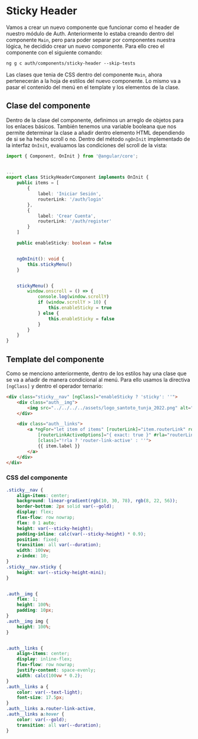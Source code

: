 # Sticky Header

Vamos a crear un nuevo componente que funcionar como el header de nuestro módulo de Auth. Anteriormente lo estaba creando dentro del componente `Main`, pero para poder separar por componentes nuestra lógica, he decidido crear un nuevo componente. Para ello creo el componente con el siguiente comando:

```txt
ng g c auth/components/sticky-header --skip-tests
```

Las clases que tenia de CSS dentro del componente `Main`, ahora pertenecerán a la hoja de estilos del nuevo componente. Lo mismo va a pasar el contenido del menú en el template y los elementos de la clase.

## Clase del componente

Dentro de la clase del componente, definimos un arreglo de objetos para los enlaces básicos. También tenemos una variable booleana que nos permite determinar la clase a añadir dentro elemento HTML dependiendo de si se ha hecho scroll o no. Dentro del método `ngOnInit` implementado de la interfaz `OnInit`, evaluamos las condiciones del scroll de la vista:

```ts
import { Component, OnInit } from '@angular/core';


...
export class StickyHeaderComponent implements OnInit {
    public items = [
        {
            label: 'Iniciar Sesión',
            routerLink: '/auth/login'
        },
        {
            label: 'Crear Cuenta',
            routerLink: '/auth/register'
        }
    ]

    public enableSticky: boolean = false


    ngOnInit(): void {
        this.stickyMenu()
    }


    stickyMenu() {
        window.onscroll = () => {
            console.log(window.scrollY)
            if (window.scrollY > 10) {
                this.enableSticky = true
            } else {
                this.enableSticky = false
            }
        }
    }
}
```

## Template del componente

Como se menciono anteriormente, dentro de los estilos hay una clase que se va a añadir de manera condicional al menú. Para ello usamos la directiva `[ngClass]` y dentro el operador ternario:

```html
<div class="sticky__nav" [ngClass]="enableSticky ? 'sticky': ''">
    <div class="auth__img">
        <img src="../../../../assets/logo_santoto_tunja_2022.png" alt="USTA">
    </div>

    <div class="auth__links">
        <a *ngFor="let item of items" [routerLink]="item.routerLink" routerLinkActive="router-link-active"
            [routerLinkActiveOptions]="{ exact: true }" #rla="routerLinkActive"
            [class]="!rla ? 'router-link-active' : ''">
            {{ item.label }}
        </a>
    </div>
</div>
```

### CSS del componente

```css
.sticky__nav {
    align-items: center;
    background: linear-gradient(rgb(10, 30, 78), rgb(8, 22, 56));
    border-bottom: 2px solid var(--gold);
    display: flex;
    flex-flow: row nowrap;
    flex: 0 1 auto;
    height: var(--sticky-height);
    padding-inline: calc(var(--sticky-height) * 0.9);
    position: fixed;
    transition: all var(--duration);
    width: 100vw;
    z-index: 10;
}
.sticky__nav.sticky {
    height: var(--sticky-height-mini);
}


.auth__img {
    flex: 1;
    height: 100%;
    padding: 10px;
}
.auth__img img {
    height: 100%;
}


.auth__links {
    align-items: center;
    display: inline-flex;
    flex-flow: row nowrap;
    justify-content: space-evenly;
    width: calc(100vw * 0.2);
}
.auth__links a {
    color: var(--text-light);
    font-size: 17.5px;
}
.auth__links a.router-link-active,
.auth__links a:hover {
    color: var(--gold);
    transition: all var(--duration);
}
```

